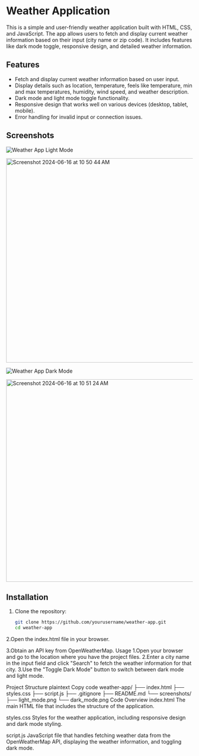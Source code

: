 
# Weather Application

This is a simple and user-friendly weather application built with HTML, CSS, and JavaScript. The app allows users to fetch and display current weather information based on their input (city name or zip code). It includes features like dark mode toggle, responsive design, and detailed weather information.

## Features

- Fetch and display current weather information based on user input.
- Display details such as location, temperature, feels like temperature, min and max temperatures, humidity, wind speed, and weather description.
- Dark mode and light mode toggle functionality.
- Responsive design that works well on various devices (desktop, tablet, mobile).
- Error handling for invalid input or connection issues.

## Screenshots

![Weather App Light Mode](screenshots/light_mode.png)


<img width="552" alt="Screenshot 2024-06-16 at 10 50 44 AM" src="https://github.com/sravyaDongari/weather-app/assets/122468955/e405e5d7-1b31-4daf-b177-b7c21602cb66">





![Weather App Dark Mode](screenshots/dark_mode.png)



<img width="547" alt="Screenshot 2024-06-16 at 10 51 24 AM" src="https://github.com/sravyaDongari/weather-app/assets/122468955/60dd593b-ba5c-4ba8-a9c3-90e43ae6331d">


## Installation

1. Clone the repository:
   ```bash
   git clone https://github.com/yourusername/weather-app.git
   cd weather-app
2.Open the index.html file in your browser.

3.Obtain an API key from OpenWeatherMap.
Usage
1.Open your browser and go to the location where you have the project files.
2.Enter a city name in the input field and click "Search" to fetch the weather information for that city.
3.Use the "Toggle Dark Mode" button to switch between dark mode and light mode.

Project Structure
plaintext
Copy code
weather-app/
├── index.html
├── styles.css
├── script.js
├── .gitignore
├── README.md
└── screenshots/
    ├── light_mode.png
    └── dark_mode.png
Code Overview
index.html
The main HTML file that includes the structure of the application.

styles.css
Styles for the weather application, including responsive design and dark mode styling.

script.js
JavaScript file that handles fetching weather data from the OpenWeatherMap API, displaying the weather information, and toggling dark mode.
